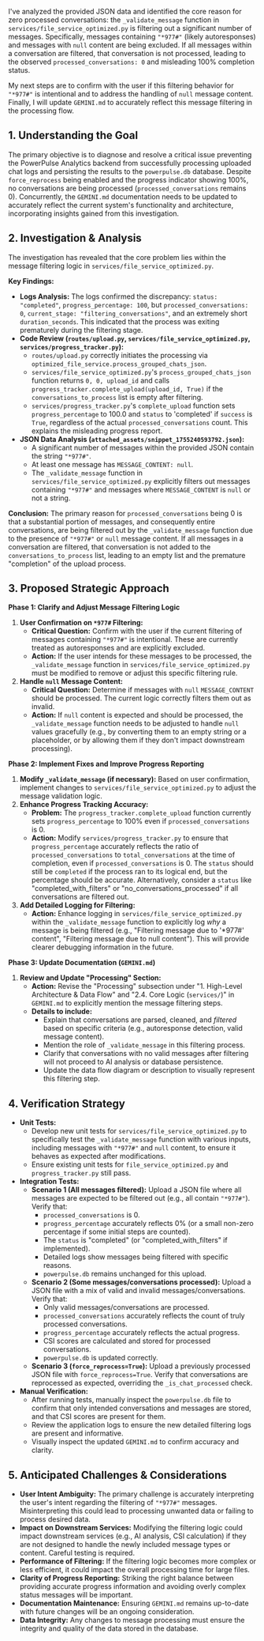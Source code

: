 I've analyzed the provided JSON data and identified the core reason for zero processed conversations: the `_validate_message` function in `services/file_service_optimized.py` is filtering out a significant number of messages. Specifically, messages containing `"*977#"` (likely autoresponses) and messages with `null` content are being excluded. If all messages within a conversation are filtered, that conversation is not processed, leading to the observed `processed_conversations: 0` and misleading 100% completion status.

My next steps are to confirm with the user if this filtering behavior for `"*977#"` is intentional and to address the handling of `null` message content. Finally, I will update `GEMINI.md` to accurately reflect this message filtering in the processing flow.

## 1. Understanding the Goal

The primary objective is to diagnose and resolve a critical issue preventing the PowerPulse Analytics backend from successfully processing uploaded chat logs and persisting the results to the `powerpulse.db` database. Despite `force_reprocess` being enabled and the progress indicator showing 100%, no conversations are being processed (`processed_conversations` remains 0). Concurrently, the `GEMINI.md` documentation needs to be updated to accurately reflect the current system's functionality and architecture, incorporating insights gained from this investigation.

## 2. Investigation & Analysis

The investigation has revealed that the core problem lies within the message filtering logic in `services/file_service_optimized.py`.

**Key Findings:**

*   **Logs Analysis:** The logs confirmed the discrepancy: `status: "completed"`, `progress_percentage: 100`, but `processed_conversations: 0`, `current_stage: "filtering_conversations"`, and an extremely short `duration_seconds`. This indicated that the process was exiting prematurely during the filtering stage.
*   **Code Review (`routes/upload.py`, `services/file_service_optimized.py`, `services/progress_tracker.py`):**
    *   `routes/upload.py` correctly initiates the processing via `optimized_file_service.process_grouped_chats_json`.
    *   `services/file_service_optimized.py`'s `process_grouped_chats_json` function returns `0, 0, upload_id` and calls `progress_tracker.complete_upload(upload_id, True)` if the `conversations_to_process` list is empty after filtering.
    *   `services/progress_tracker.py`'s `complete_upload` function sets `progress_percentage` to 100.0 and `status` to 'completed' if `success` is `True`, regardless of the actual `processed_conversations` count. This explains the misleading progress report.
*   **JSON Data Analysis (`attached_assets/snippet_1755240593792.json`):**
    *   A significant number of messages within the provided JSON contain the string `"*977#"`.
    *   At least one message has `MESSAGE_CONTENT: null`.
    *   The `_validate_message` function in `services/file_service_optimized.py` explicitly filters out messages containing `"*977#"` and messages where `MESSAGE_CONTENT` is `null` or not a string.

**Conclusion:** The primary reason for `processed_conversations` being 0 is that a substantial portion of messages, and consequently entire conversations, are being filtered out by the `_validate_message` function due to the presence of `"*977#"` or `null` message content. If all messages in a conversation are filtered, that conversation is not added to the `conversations_to_process` list, leading to an empty list and the premature "completion" of the upload process.

## 3. Proposed Strategic Approach

**Phase 1: Clarify and Adjust Message Filtering Logic**

1.  **User Confirmation on `*977#` Filtering:**
    *   **Critical Question:** Confirm with the user if the current filtering of messages containing `"*977#"` is intentional. These are currently treated as autoresponses and are explicitly excluded.
    *   **Action:** If the user intends for these messages to be processed, the `_validate_message` function in `services/file_service_optimized.py` must be modified to remove or adjust this specific filtering rule.
2.  **Handle `null` Message Content:**
    *   **Critical Question:** Determine if messages with `null` `MESSAGE_CONTENT` should be processed. The current logic correctly filters them out as invalid.
    *   **Action:** If `null` content is expected and should be processed, the `_validate_message` function needs to be adjusted to handle `null` values gracefully (e.g., by converting them to an empty string or a placeholder, or by allowing them if they don't impact downstream processing).

**Phase 2: Implement Fixes and Improve Progress Reporting**

1.  **Modify `_validate_message` (if necessary):** Based on user confirmation, implement changes to `services/file_service_optimized.py` to adjust the message validation logic.
2.  **Enhance Progress Tracking Accuracy:**
    *   **Problem:** The `progress_tracker.complete_upload` function currently sets `progress_percentage` to 100% even if `processed_conversations` is 0.
    *   **Action:** Modify `services/progress_tracker.py` to ensure that `progress_percentage` accurately reflects the ratio of `processed_conversations` to `total_conversations` at the time of completion, even if `processed_conversations` is 0. The `status` should still be `completed` if the process ran to its logical end, but the percentage should be accurate. Alternatively, consider a `status` like "completed_with_filters" or "no_conversations_processed" if all conversations are filtered out.
3.  **Add Detailed Logging for Filtering:**
    *   **Action:** Enhance logging in `services/file_service_optimized.py` within the `_validate_message` function to explicitly log *why* a message is being filtered (e.g., "Filtering message due to '*977#' content", "Filtering message due to null content"). This will provide clearer debugging information in the future.

**Phase 3: Update Documentation (`GEMINI.md`)**

1.  **Review and Update "Processing" Section:**
    *   **Action:** Revise the "Processing" subsection under "1. High-Level Architecture & Data Flow" and "2.4. Core Logic (`services/`)" in `GEMINI.md` to explicitly mention the message filtering steps.
    *   **Details to include:**
        *   Explain that conversations are parsed, cleaned, and *filtered* based on specific criteria (e.g., autoresponse detection, valid message content).
        *   Mention the role of `_validate_message` in this filtering process.
        *   Clarify that conversations with no valid messages after filtering will not proceed to AI analysis or database persistence.
        *   Update the data flow diagram or description to visually represent this filtering step.

## 4. Verification Strategy

*   **Unit Tests:**
    *   Develop new unit tests for `services/file_service_optimized.py` to specifically test the `_validate_message` function with various inputs, including messages with `"*977#"` and `null` content, to ensure it behaves as expected after modifications.
    *   Ensure existing unit tests for `file_service_optimized.py` and `progress_tracker.py` still pass.
*   **Integration Tests:**
    *   **Scenario 1 (All messages filtered):** Upload a JSON file where all messages are expected to be filtered out (e.g., all contain `"*977#"`). Verify that:
        *   `processed_conversations` is 0.
        *   `progress_percentage` accurately reflects 0% (or a small non-zero percentage if some initial steps are counted).
        *   The `status` is "completed" (or "completed_with_filters" if implemented).
        *   Detailed logs show messages being filtered with specific reasons.
        *   `powerpulse.db` remains unchanged for this upload.
    *   **Scenario 2 (Some messages/conversations processed):** Upload a JSON file with a mix of valid and invalid messages/conversations. Verify that:
        *   Only valid messages/conversations are processed.
        *   `processed_conversations` accurately reflects the count of truly processed conversations.
        *   `progress_percentage` accurately reflects the actual progress.
        *   CSI scores are calculated and stored for processed conversations.
        *   `powerpulse.db` is updated correctly.
    *   **Scenario 3 (`force_reprocess=True`):** Upload a previously processed JSON file with `force_reprocess=True`. Verify that conversations are reprocessed as expected, overriding the `_is_chat_processed` check.
*   **Manual Verification:**
    *   After running tests, manually inspect the `powerpulse.db` file to confirm that only intended conversations and messages are stored, and that CSI scores are present for them.
    *   Review the application logs to ensure the new detailed filtering logs are present and informative.
    *   Visually inspect the updated `GEMINI.md` to confirm accuracy and clarity.

## 5. Anticipated Challenges & Considerations

*   **User Intent Ambiguity:** The primary challenge is accurately interpreting the user's intent regarding the filtering of `"*977#"` messages. Misinterpreting this could lead to processing unwanted data or failing to process desired data.
*   **Impact on Downstream Services:** Modifying the filtering logic could impact downstream services (e.g., AI analysis, CSI calculation) if they are not designed to handle the newly included message types or content. Careful testing is required.
*   **Performance of Filtering:** If the filtering logic becomes more complex or less efficient, it could impact the overall processing time for large files.
*   **Clarity of Progress Reporting:** Striking the right balance between providing accurate progress information and avoiding overly complex status messages will be important.
*   **Documentation Maintenance:** Ensuring `GEMINI.md` remains up-to-date with future changes will be an ongoing consideration.
*   **Data Integrity:** Any changes to message processing must ensure the integrity and quality of the data stored in the database.